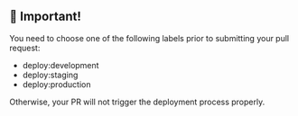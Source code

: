 ## 🚨 Important!

You need to choose one of the following labels prior to submitting your pull request:

- deploy:development
- deploy:staging
- deploy:production

Otherwise, your PR will not trigger the deployment process properly.
